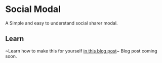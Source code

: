 # Social Modal
A Simple and easy to understand social sharer modal.

## Learn
~Learn how to make this for yourself [in this blog post](http://blog.thinkbit.co.uk/a-simple-social-sharer-modal)~
Blog post coming soon.
